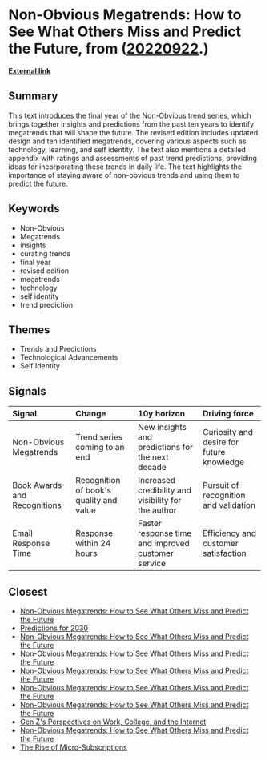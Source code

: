 # __Non-Obvious Megatrends: How to See What Others Miss and Predict the Future__, from ([20220922](https://kghosh.substack.com/p/20220922).)

__[External link](https://nonobvious.com/non-obvious-trends/about/megatrends/)__



## Summary

This text introduces the final year of the Non-Obvious trend series, which brings together insights and predictions from the past ten years to identify megatrends that will shape the future. The revised edition includes updated design and ten identified megatrends, covering various aspects such as technology, learning, and self identity. The text also mentions a detailed appendix with ratings and assessments of past trend predictions, providing ideas for incorporating these trends in daily life. The text highlights the importance of staying aware of non-obvious trends and using them to predict the future.

## Keywords

* Non-Obvious
* Megatrends
* insights
* curating trends
* final year
* revised edition
* megatrends
* technology
* self identity
* trend prediction

## Themes

* Trends and Predictions
* Technological Advancements
* Self Identity

## Signals

| Signal                       | Change                                  | 10y horizon                                         | Driving force                             |
|:-----------------------------|:----------------------------------------|:----------------------------------------------------|:------------------------------------------|
| Non-Obvious Megatrends       | Trend series coming to an end           | New insights and predictions for the next decade    | Curiosity and desire for future knowledge |
| Book Awards and Recognitions | Recognition of book's quality and value | Increased credibility and visibility for the author | Pursuit of recognition and validation     |
| Email Response Time          | Response within 24 hours                | Faster response time and improved customer service  | Efficiency and customer satisfaction      |

## Closest

* [Non-Obvious Megatrends: How to See What Others Miss and Predict the Future](53c5550484135e9581500f193d2e8a0f)
* [Predictions for 2030](d14b14eaf86b482708781d3e6d97e33a)
* [Non-Obvious Megatrends: How to See What Others Miss and Predict the Future](53c5550484135e9581500f193d2e8a0f)
* [Non-Obvious Megatrends: How to See What Others Miss and Predict the Future](53c5550484135e9581500f193d2e8a0f)
* [Non-Obvious Megatrends: How to See What Others Miss and Predict the Future](53c5550484135e9581500f193d2e8a0f)
* [Non-Obvious Megatrends: How to See What Others Miss and Predict the Future](53c5550484135e9581500f193d2e8a0f)
* [Non-Obvious Megatrends: How to See What Others Miss and Predict the Future](53c5550484135e9581500f193d2e8a0f)
* [Gen Z's Perspectives on Work, College, and the Internet](644ce4dcf74e76970fd0526ca1abf551)
* [Non-Obvious Megatrends: How to See What Others Miss and Predict the Future](53c5550484135e9581500f193d2e8a0f)
* [The Rise of Micro-Subscriptions](01dd20372573227317c7126faacfec9b)